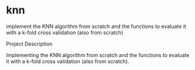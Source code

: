 # knn

implement the KNN algorithm from scratch and the functions to evaluate it with a k-fold cross validation (also from scratch)



Project Description

Implementing the KNN algorithm from scratch and the functions to evaluate it with a k-fold cross validation (also from scratch).
